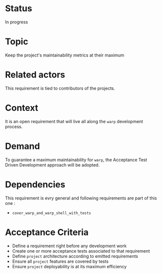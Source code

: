 # Status
In progress

# Topic
Keep the project's maintainability metrics at their maximum

# Related actors
This requirement is tied to contributors of the projects.

# Context
It is an open requirement that will live all along the `warp` development
process.

# Demand
To guarantee a maximum maintainability for `warp`, the Acceptance Test Driven
Development approach will be adopted.

# Dependencies
This requirement is evry general and following requirements are part of this
one :
- `cover_warp_and_warp_shell_with_tests`

# Acceptance Criteria
- Define a requirement right before any development work
- Create one or more acceptance tests associated to that requirement
- Define `project` architecture according to emitted requirements
- Ensure all `project` features are covered by tests
- Ensure `project` deployability is at its maximum efficiency
